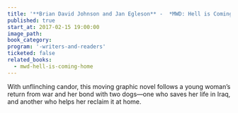 ```yaml
---
title: '**Brian David Johnson and Jan Egleson** -  *MWD: Hell is Coming Home*'
published: true
start_at: 2017-02-15 19:00:00
image_path:
book_category:
program: '-writers-and-readers'
ticketed: false
related_books:
  - mwd-hell-is-coming-home
---
```



With unflinching candor, this moving graphic novel follows a young woman’s return from war and her bond with two dogs—one who saves her life in Iraq, and another who helps her reclaim it at home.